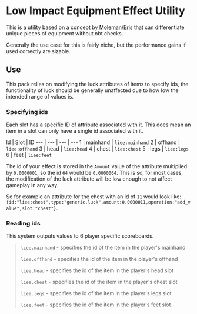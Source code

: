 # Low Impact Equipment Effect Utility 

This is a utility based on a concept by [Moleman/Eris](https://twitter.com/erismakesmaps) that can differentiate unique pieces of equipment without nbt checks.

Generally the use case for this is fairly niche, but the performance gains if used correctly are sizable.

## Use 
This pack relies on modifying the luck attributes of items to specify ids, the functionality of luck should be generally unaffected due to how low the intended range of values is.

### Specifying ids
Each slot has a specific ID of attribute associated with it. This does mean an item in a slot can only have a single id associated with it. 

Id | Slot | ID
--- | --- | --- | ---
1 | mainhand | `liee:mainhand`
2 | offhand | `liee:offhand`
3 | head | `liee:head`
4 | chest | `liee:chest`
5 | legs | `liee:legs`
6 | feet | `liee:feet`

The id of your effect is stored in the `Amount` value of the attribute multiplied by `0.0000001`, so the id `64` would be `0.0000064`. This is so, for most cases, the modification of the luck attribute will be low enough to not affect gameplay in any way.

So for example an attribute for the chest with an id of `11` would look like: `{id:"liee:chest",type:"generic.luck",amount:0.0000011,operation:"add_value",slot:"chest"}`.

### Reading ids
This system outputs values to 6 player specific scoreboards. 

> `liee.mainhand` - specifies the id of the item in the player's mainhand
>
> `liee.offhand` - specifies the id of the item in the player's offhand
>
> `liee.head` - specifies the id of the item in the player's head slot
>
> `liee.chest` - specifies the id of the item in the player's chest slot
> 
> `liee.legs` - specifies the id of the item in the player's legs slot
>
> `liee.feet` - specifies the id of the item in the player's feet slot